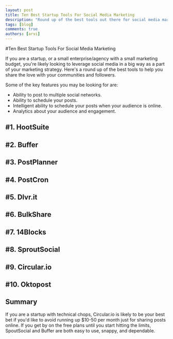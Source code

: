 ```yaml
---
layout: post
title: Ten Best Startup Tools For Social Media Marketing
description: "Round up of the best tools out there for social media marketing for startups"
tags: [blog]
comments: true
authors: [arvi]
---
```

#Ten Best Startup Tools For Social Media Marketing

If you are a startup, or a small enterprise/agency with a small marketing budget, you're likely looking to leverage social media in a big way as a part of your marketing strategy. Here's a round up of the best tools to help you share the love with your communities and followers.

Some of the key features you may be looking for are:

* Ability to post to multiple social networks.
* Ability to schedule your posts.
* Intelligent ability to schedule your posts when your audience is online.
* Analytics about your audience and engagement.


## #1. HootSuite

## #2. Buffer

## #3. PostPlanner

## #4. PostCron

## #5. Dlvr.it

## #6. BulkShare

## #7. 14Blocks

## #8. SproutSocial

## #9. Circular.io

## #10. Oktopost

## Summary

If you are a startup with technical chops, Circular.io is likely to be your best bet if you'd like to avoid running up $10-50 per month just for sharing posts online. If you get by on the free plans until you start hitting the limits, SpoutSocial and Buffer are both easy to use, snappy, and dependable.

